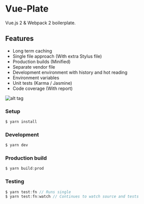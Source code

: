 # Vue-Plate

Vue.js 2 & Webpack 2 boilerplate.

## Features
* Long term caching
* Single file approach (With extra Stylus file)
* Production builds (Minified)
* Separate vendor file
* Development environment with history and hot reading
* Environment variables
* Unit tests (Karma / Jasmine)
* Code coverage (With report)

![alt tag](https://media.giphy.com/media/3o6UBhjHobLFgEmrJu/giphy.gif)

### Setup
````javascript
$ yarn install
````

### Development
````javascript
$ yarn dev
````

### Production build
````javascript
$ yarn build:prod
````

### Testing
````javascript
$ yarn test:fn // Runs single
$ yarn test:fn:watch // Continues to watch source and tests
````
